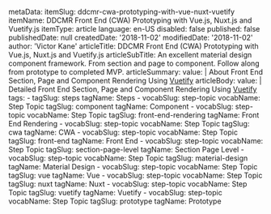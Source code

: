 metaData:
    itemSlug: ddcmr-cwa-prototyping-with-vue-nuxt-vuetify
    itemName: DDCMR Front End (CWA) Prototyping with Vue.js, Nuxt.js and Vuetify.js
    itemType: article
    language: en-US
    disabled: false
    published: false
    publishedDate: null
    createdDate: '2018-11-02'
    modifiedDate: '2018-11-02'
author: 'Victor Kane'
articleTitle: DDCMR Front End (CWA) Prototyping with Vue.js, Nuxt.js and Vuetify.js
articleSubTitle: An excellent material design component framework. From section and page to component. Follow along from prototype to completed MVP.
articleSummary:
    value: |
        About Front End Section, Page and Component Rendering Using [Vuetify](https://vuetifyjs.com/en/)
articleBody:
    value: |
        Detailed Front End Section, Page and Component Rendering Using [Vuetify](https://vuetifyjs.com/en/)
tags:
    - tagSlug: steps
      tagName: Steps
    - vocabSlug: step-topic
      vocabName: Step Topic
      tagSlug: component
      tagName: Component
    - vocabSlug: step-topic
      vocabName: Step Topic
      tagSlug: front-end-rendering
      tagName: Front End Rendering
    - vocabSlug: step-topic
      vocabName: Step Topic
      tagSlug: cwa
      tagName: CWA
    - vocabSlug: step-topic
      vocabName: Step Topic
      tagSlug: front-end
      tagName: Front End
    - vocabSlug: step-topic
      vocabName: Step Topic
      tagSlug: section-page-level
      tagName: Section Page Level
    - vocabSlug: step-topic
      vocabName: Step Topic
      tagSlug: material-design
      tagName: Material Design
    - vocabSlug: step-topic
      vocabName: Step Topic
      tagSlug: vue
      tagName: Vue
    - vocabSlug: step-topic
      vocabName: Step Topic
      tagSlug: nuxt
      tagName: Nuxt
    - vocabSlug: step-topic
      vocabName: Step Topic
      tagSlug: vuetify
      tagName: Vuetify
    - vocabSlug: step-topic
      vocabName: Step Topic
      tagSlug: prototype
      tagName: Prototype

